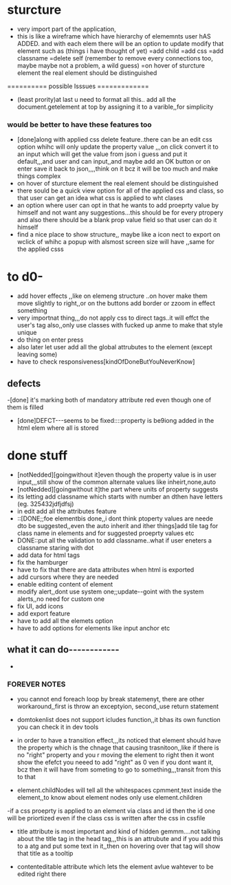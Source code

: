 # sturcture
- very import part of the application,
- this is like a wireframe which have hierarchy of elememnts user hAS ADDED.
and with each elem there will be an option to update modify that element such as (things i have thought of yet)
=add child
=add css
=add classname
=delete self (remember to remove every connections too, maybe maybe not a problem, a wild guess)
=on hover of sturcture element the real element should be distinguished


========== possible Isssues =============
- (least prority)at last u need to format all this.. add all the document.getelement at top by assigning it to a varible,,for simplicity



### would be better to have these features too
- [done]along with applied css delete feature..there can be an edit css option whihc will only update the property value ,,,on click convert it to an input which will get the value from json i guess and put it default,,,and user and can input,,and maybe add an OK button or on enter save it back to json,,,,think on it bcz it will be too much and make things complex
- on hover of sturcture element the real element should be distinguished
- there sould be a quick view option for all of the applied css and class, so that user can get an idea what css is applied to wht clases
- an option where user can opt in that he wants to add proeprty value by himself and not want any suggestions...this should be for every ptropery and also there should be a blank prop value field so that user can do it himself
- find a nice place to show structure,, maybe like a icon nect to export on wclick of whihc a popup with alsmost screen size will have ,,same for the applied csss 
   

# to d0-
- add hover effects ,,like on elemeng structure ..on hover make them move slightly to right,,or on the buttons add border or zzoom in effect something
- very importnat thing,,,do not apply css to direct tags..it will effct the user's tag also,,only use classes with fucked up anme to make that style unique
- do thing on enter press
- also later let user add all the global attrubutes to the element (except leaving some)
- have to check responsiveness[kindOfDoneButYouNeverKnow]



## defects
-[done] it's marking both of mandatory attribute red even though one of them is filled
- [done]DEFCT---seems to be fixed::::property is be9iong added in the html elem where all is stored


# done stuff
- [notNedded][goingwithout it]even though the property value is in user input,,,still show of the common alternate values like inheirt,none,auto
- [notNedded][goingwithout it]the part where units of property suggests
- its letting add classname which starts with number an dthen have letters (eg. 325432jdfjdfsj)
- in edit add all the attributes feature 
- ::[DONE;;foe elementbis done,,i dont think ptoperty values are neede dto be suggested,,even the auto inherit and ither things]add tile tag for class name in elements and for suggested proeprty values etc
- DONE::put all the validation to add classname..what if user eneters a classname staring with dot
- add data for html tags
- fix the hamburger 
- have to fix that there are data attributes when html is exported
- add cursors where they are needed
- enable editing content of element
- modify alert,,dont use system one;;update--goint with the system alerts,,no need for custom one
- fix UI, add icons 
- add export feature
- have to add all the elemets option
- have to add options for elements like input anchor etc



## what it can do------------
- 







### FOREVER NOTES
- you cannot end foreach loop by break statemenyt, there are other workaround,,first is throw an exceptyion, second,,use return statement

- domtokenlist does not support icludes function,,it bhas its own function you can check it in dev tools

- in order to have a transition effect,,,its noticed that element should have the property which is the chnage that causing trasnitoon,,like if there is no "right" property and you r moving the element to right then it wont show the efefct you neeed to add "right" as 0 ven if you dont want it, bcz then it will have from someting to go to something,,,transit from this to that

- element.childNodes will tell all the whitespaces cpmment,text inside the element,,to know about element nodes only use element.children

-if a css proeprty is applied to an element via class and id then the id one will be priortized even if the class css is written after the css in cssfile

- title attribute is most important and kind of hidden gemmm....not talking about the title tag in the head tag,,,this is an attrubute and if you add this to a atg and put some text in it,,then on hovering over that tag will show that title as a tooltip

- contenteditable attribute which lets the element avlue wahtever to be edited right there